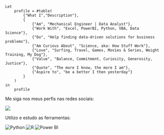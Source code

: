 ```
Let
	profile = #table(
		{"What I","Description"},
		{
			{"Am", "Mechanical Engineer | Data Analyst"},
			{"Work With", "Excel, PowerBI, Python, VBA, Data Science"},
			{"Do", "Help finding data-driven solutions for business problems"},
			{"Am Curious About", "Science, aka: How Stuff Work"},
			{"Love", "Surfing, Travel, Games, Movies & Series, Weight Training, My Dog"},
			{"Value", "Balance, Commitment, Curiosity, Generosity, Justice"},
			{"Quote", "The more I know, the more I am"},
			{"Aspire to", "be a better I then yesterday"}
		}
	)
in
	profile
```

Me siga nos meus perfis nas redes sociais:

<a href="https://www.linkedin.com/in/renatond" alt="linkedin" target="_blank">

<img src="https://img.shields.io/badge/LinkedIn-%230077B5.svg?&style=flat-square&logo=linkedin&logoColor=white">

</a>

Utilizo e estudo as ferramentas:

![Python](https://img.shields.io/badge/-Python-333333?style=flat&logo=Python&logoColor=007396)
![R](https://img.shields.io/badge/-R-333333?style=flat&logo=R&logoColor=007396)
![Power BI](https://img.shields.io/badge/-Power%20BI-333333?style=flat&logo=Power%20BI&logoColor=007396)
